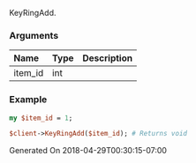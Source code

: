 KeyRingAdd.
### Arguments
**Name**|**Type**|**Description**
:---|:---|:---
item_id|int|

### Example

```perl
my $item_id = 1;

$client->KeyRingAdd($item_id); # Returns void
```


Generated On 2018-04-29T00:30:15-07:00